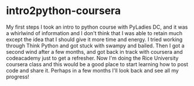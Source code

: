 intro2python-coursera
=====================

My first steps
I took an intro to python course with PyLadies DC, and it was a whirlwind of information and I don't think that I was able to retain much except the idea that I should give it more time and energy. I tried working through Think Python and got stuck with swampy and bailed. Then I got a second wind after a few months, and got back in track with coursera and codeacademy just to get a refresher. Now I'm doing the Rice University coursera class and this would be a good place to start learning how to post code and share it. Perhaps in a few months I'll look back and see all my progress! 
